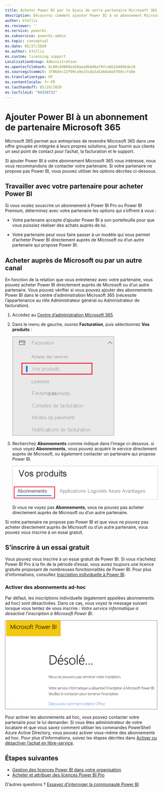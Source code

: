 ```yaml
---
title: Acheter Power BI par le biais de votre partenaire Microsoft 365
description: Découvrez comment ajouter Power BI à un abonnement Microsoft 365 acheté auprès d’un partenaire. Le modèle syndiqué est un modèle d’achat utilisé par Microsoft 365.
author: kfollis
ms.reviewer: ''
ms.service: powerbi
ms.subservice: powerbi-admin
ms.topic: conceptual
ms.date: 05/27/2020
ms.author: kfollis
ms.custom: licensing support
LocalizationGroup: Administration
ms.openlocfilehash: bc00c69869ea58aee8b4d0a79fce6b24489bde18
ms.sourcegitcommit: 3f864ec22f99ca9e25cda3a5abda8a5f69ccfa8e
ms.translationtype: HT
ms.contentlocale: fr-FR
ms.lasthandoff: 05/29/2020
ms.locfileid: "84159732"
---
```

# <a name="add-power-bi-to-a-microsoft-365-partner-subscription"></a>Ajouter Power BI à un abonnement de partenaire Microsoft 365

Microsoft 365 permet aux entreprises de revendre Microsoft 365 dans une offre groupée et intégrée à leurs propres solutions, pour fournir aux clients un seul point de contact pour l’achat, la facturation et le support.

Si ajouter Power BI à votre abonnement Microsoft 365 vous intéresse, nous vous recommandons de contacter votre partenaire. Si votre partenaire ne propose pas Power BI, vous pouvez utiliser les options décrites ci-dessous.

## <a name="work-with-your-partner-to-purchase-power-bi"></a>Travailler avec votre partenaire pour acheter Power BI

Si vous voulez souscrire un abonnement à Power BI Pro ou Power BI Premium, déterminez avec votre partenaire les options qui s’offrent à vous :

* Votre partenaire accepte d’ajouter Power BI à son portefeuille pour que vous puissiez réaliser des achats auprès de lui.

* Votre partenaire peut vous faire passer à un modèle qui vous permet d’acheter Power BI directement auprès de Microsoft ou d’un autre partenaire qui propose Power BI.

## <a name="purchase-from-microsoft-or-another-channel"></a>Acheter auprès de Microsoft ou par un autre canal

En fonction de la relation que vous entretenez avec votre partenaire, vous pouvez acheter Power BI directement auprès de Microsoft ou d’un autre partenaire. Vous pouvez vérifier si vous pouvez ajouter des abonnements Power BI dans le centre d’administration Microsoft 365 (nécessite l’appartenance au rôle Administrateur général ou Administrateur de facturation).

1. Accédez au [Centre d’administration Microsoft 365](https://admin.microsoft.com/AdminPortal/Home#/homepage).

1. Dans le menu de gauche, ouvrez **Facturation**, puis sélectionnez **Vos produits** :

   ![Menu Facturation dans le Centre d’administration Microsoft 365](media/service-admin-syndication-partner/365-my-products.png)

 1. Recherchez **Abonnements** comme indiqué dans l’image ci-dessous. si vous voyez **Abonnements**, vous pouvez acquérir le service directement auprès de Microsoft, ou également contacter un partenaire qui propose Power BI.

    ![Vos produits avec les abonnements](media\service-admin-syndication-partner\365-subscriptions.png)

    Si vous ne voyez pas **Abonnements**, vous ne pouvez pas acheter directement auprès de Microsoft ou d’un autre partenaire.

Si votre partenaire ne propose pas Power BI et que vous ne pouvez pas acheter directement auprès de Microsoft ou d’un autre partenaire, vous pouvez vous inscrire à un essai gratuit.

## <a name="sign-up-for-a-free-trial"></a>S’inscrire à un essai gratuit

Vous pouvez vous inscrire à un essai gratuit de Power BI. Si vous n’achetez Power BI Pro à la fin de la période d’essai, vous aurez toujours une licence gratuite proposant de nombreuses fonctionnalités de Power BI. Pour plus d’informations, consultez [Inscription individuelle à Power BI](../fundamentals/service-self-service-signup-for-power-bi.md).

### <a name="enable-ad-hoc-subscriptions"></a>Activer des abonnements ad-hoc

Par défaut, les inscriptions individuelle (également appelées abonnements ad hoc) sont désactivées. Dans ce cas, vous voyez le message suivant lorsque vous tentez de vous inscrire : *Votre service informatique a désactivé l’inscription à Microsoft Power BI*.

![Image Désolé](media/service-admin-syndication-partner/sorry.png)

Pour activer les abonnements ad hoc, vous pouvez contacter votre partenaire pour le lui demander. Si vous êtes administrateur de votre locataire et que vous savez comment utiliser les commandes PowerShell Azure Active Directory, vous pouvez activer vous-même des abonnements ad hoc. Pour plus d’informations, suivez les étapes décrites dans [Activer ou désactiver l’achat en libre-service](service-admin-disable-self-service.md).

## <a name="next-steps"></a>Étapes suivantes

* [Gestion des licences Power BI dans votre organisation](service-admin-licensing-organization.md)
* [Acheter et attribuer des licences Power BI Pro](service-admin-purchasing-power-bi-pro.md)

D’autres questions ? [Essayez d’interroger la communauté Power BI](https://community.powerbi.com/)